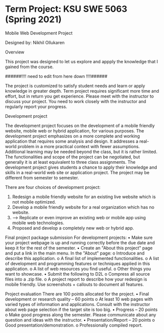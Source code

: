 # Term Project: KSU SWE 5063 (Spring 2021)
Mobile Web Development Project

Designed by: Nikhil Ollukaren


Overview

This project was designed to let us explore and appply the knowledge that I gained from the course. 

######!!!! need to edit from here down !!!!######

The project is customized to satisfy student needs and learn or apply knowledge in greater depth. Term project requires significant more time and effort, but in return you get experience. Please meet with the instructor to discuss your project. You need to work closely with the instructor and regularly report your progress.

Development project

The development project focuses on the development of a mobile friendly website, mobile web or hybrid application, for various purposes. The development project emphasizes on a more complete and working application that requires some analysis and design. It addresses a real-world problem in a more practical context with fewer assumptions. Additional learning may be needed beyond the class, but it is rather limited. The functionalities and scope of the project can be negotiated, but generally it is at least equivalent to three class assignments.
The development project gives students a chance to apply their knowledge and skills in a real-world web site or application project. The project may be different from semester to semester.


There are four choices of development project:
1.	Redesign a mobile friendly website for an existing live website which is not mobile optimized.
2.	Develop a mobile friendly website for a real organization which has no website.
3.	--> Replicate or even improve an existing web or mobile app using mobile web technologies.
4.	Proposed and develop a completely new web or hybrid app.


Final project package submission
For development projects:
•	Make sure your project webpage is up and running correctly before the due date and keep it for the rest of the semester.
•	Create an "About this project" page and put a link in the main menu. In the "About" page: 
o	Introduce and describe this application.
o	A final list of implemented functionalities.
o	A list of development and programming features or techniques applied in this application.
o	A list of web resources you find useful.
o	Other things you want to showcase.
•	Submit the following to D2L
o	Compress all source files into a .zip file.
o	A project report to describe how your redesign is mobile friendly. Use screenshots + callouts to document all features.


Project evaluation
There are 100 points allocated for the project.
•	Final development or research quality – 60 points
o	At least 10 web pages with varied types of information and applications. Consult with the instructor about web page selection if the target site is too big.
•	Progress – 20 points
o	Make good progress along the semester. Please communicate about any question and ideas with the instructor.
•	Presentation/Report – 20 points
o	Good presentation/demonstration.
o	Professionally compiled report.
